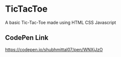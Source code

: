 # TicTacToe
A basic Tic-Tac-Toe made using HTML CSS Javascript

## CodePen Link

https://codepen.io/shubhmittal07/pen/WNXjJzO
